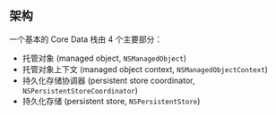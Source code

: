 ## 架构

一个基本的 Core Data 栈由 4 个主要部分：

- 托管对象 (managed object, `NSManagedObject`)
- 托管对象上下文 (managed object context, `NSManagedObjectContext`)
- 持久化存储协调器 (persistent store coordinator, `NSPersistentStoreCoordinator`)
- 持久化存储 (persistent store, `NSPersistentStore`)
